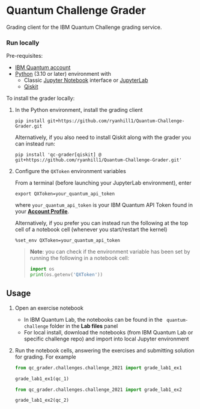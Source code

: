 # Quantum Challenge Grader

Grading client for the IBM Quantum Challenge grading service.


### Run locally

Pre-requisites:

- [IBM Quantum account](https://quantum.ibm.com/)
- [Python](https://www.python.org/) (3.10 or later) environment with
    - Classic [Jupyter Notebook](https://jupyter.readthedocs.io/en/latest/install/notebook-classic.html) interface or [JupyterLab](https://jupyterlab.readthedocs.io/en/stable/getting_started/installation.html)
    - [Qiskit](https://qiskit.org/documentation/index.html)

To install the grader locally:

1. In the Python environment, install the grading client

    ```
    pip install git+https://github.com/ryanhill1/Quantum-Challenge-Grader.git
    ```

    Alternatively, if you also need to install Qiskit along with the grader you can instead run:

    ```
    pip install 'qc-grader[qiskit] @ git+https://github.com/ryanhill1/Quantum-Challenge-Grader.git'
    ```

1. Configure the `QXToken` environment variables

    From a terminal (before launching your JupyterLab environment), enter

    ```
    export QXToken=your_quantum_api_token
    ```

    where `your_quantum_api_token` is your IBM Quantum API Token found in your **[Account Profile](https://quantum.ibm.com/account)**.

    Alternatively, if you prefer you can instead run the following at the top cell of a notebook cell (whenever you start/restart the kernel)

    ```
    %set_env QXToken=your_quantum_api_token
    ```

    > 
    > **Note**: you can check if the environment variable has been set by running the following in a notebook cell:
    > 
    > ```python
    > import os
    > print(os.getenv('QXToken'))
    > ```
    > 


## Usage

1. Open an exercise notebook

    - In IBM Quantum Lab, the notebooks can be found in the `
quantum-challenge` folder in the **Lab files** panel
    - For local install, download the notebooks (from IBM Quantum Lab or specific challenge repo) and import into local Jupyter environment

1. Run the notebook cells, answering the exercises and submitting solution for grading. For example

    ```python
    from qc_grader.challenges.challenge_2021 import grade_lab1_ex1 

    grade_lab1_ex1(qc_1)
    ```
    
    
    ```python
    from qc_grader.challenges.challenge_2021 import grade_lab1_ex2 

    grade_lab1_ex2(qc_2)
    ```
